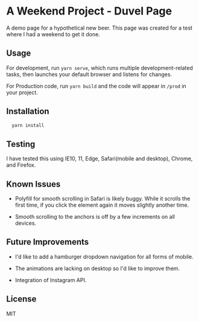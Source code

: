 # A Weekend Project - Duvel Page

A demo page for a hypothetical new beer. This page was created for a test where I had a weekend to get it done.

## Usage

For development, run `yarn serve`, which runs multiple development-related tasks, then launches your default browser and listens for changes.

For Production code, run `yarn build` and the code will appear in `/prod` in your project.

## Installation

```zsh
  yarn install
```

## Testing

I have tested this using IE10, 11, Edge, Safari(mobile and desktop), Chrome, and Firefox.

## Known Issues

* Polyfill for smooth scrolling in Safari is likely buggy. While it scrolls the first time, if you click the element again it moves slightly another time.

* Smooth scrolling to the anchors is off by a few increments on all devices.

## Future Improvements

* I'd like to add a hamburger dropdown navigation for all forms of mobile.

* The animations are lacking on desktop so I'd like to improve them.

* Integration of Instagram API.

## License

MIT
